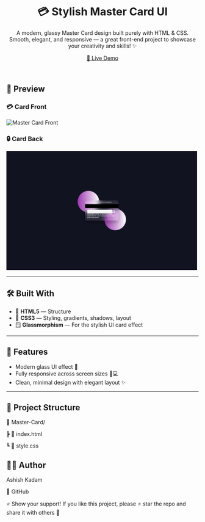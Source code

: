<h1 align="center">💳 Stylish Master Card UI</h1>

<p align="center">
  A modern, glassy Master Card design built purely with HTML & CSS. <br>
  Smooth, elegant, and responsive — a great front-end project to showcase your creativity and skills! ✨
</p>

<p align="center">
  <a href="https://ashishkadam03.github.io/Master-Card/" target="_blank">🚀 Live Demo</a>
</p>

<br>

## 📸 Preview

### 💳 Card Front
<img src="images/ashishkadam03.github.io_Master-Card_(Nest Hub Max) .png" alt="Master Card Front" width="500"/>

### 🔒 Card Back
<img src="images/ashishkadam03.github.io_Master-Card_(Nest Hub Max) (1).png" alt="Master Card Back" width="500"/>


---

## 🛠️ Built With

- 🧱 **HTML5** — Structure
- 🎨 **CSS3** — Styling, gradients, shadows, layout
- 🪟 **Glassmorphism** — For the stylish UI card effect

---

## 🔧 Features

- Modern glass UI effect 💠
- Fully responsive across screen sizes 📱💻
- Clean, minimal design with elegant layout ✨

---

## 📂 Project Structure
📁 Master-Card/

┣ 📄 index.html

┗ 📄 style.css

## 🙋‍♂️ Author
Ashish Kadam

🔗 GitHub

⭐ Show your support!
If you like this project, please ⭐ star the repo and share it with others 💖
